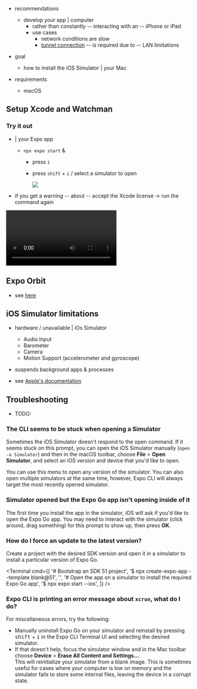 * recommendations
  * develop your app | computer
    * rather than constantly -- interacting with an -- iPhone or iPad
    * use cases
      * network conditions are slow
      * [tunnel connection](/more/expo-cli/#tunneling) -- is required due to -- LAN limitations

* goal
  * how to install the iOS Simulator | your Mac 

* requirements
  * macOS

## Setup Xcode and Watchman

<XcodeInstructions />

### Try it out

* | your Expo app
  * `npx expo start` &
    * press `i`
    * press `shift` + `i` / select a simulator to open
    
      ![](/docs/public/static/images/ios-simulator/simulators-list.png)

* if you get a warning -- about -- accept the Xcode license -> run the command again

![](/docs/public/static/videos/open-in-ios-simulator.mp4)

## Expo Orbit

* see [here](../build/orbit.mdx)

## iOS Simulator limitations

* hardware / unavailable | iOs Simulator
  * Audio Input
  * Barometer
  * Camera
  * Motion Support (accelerometer and gyroscope)
* suspends background apps & processes

* see [Apple's documentation](https://help.apple.com/simulator/mac/current/#/devb0244142d)

## Troubleshooting

* TODO:

### The CLI seems to be stuck when opening a Simulator

Sometimes the iOS Simulator doesn't respond to the open command. If it seems stuck on this prompt, you can open the iOS Simulator manually (`open -a Simulator`) and then in the macOS toolbar, choose **File** &gt; **Open Simulator**, and select an iOS version and device that you'd like to open.

<ContentSpotlight
  alt="Opening a simulator manually from the macOS toolbar."
  src="/static/images/ios-simulator/open-simulator-manually.png"
/>

You can use this menu to open any version of the simulator. You can also open multiple simulators at the same time, however, Expo CLI will always target the most recently opened simulator.

### Simulator opened but the Expo Go app isn't opening inside of it

The first time you install the app in the simulator, iOS will ask if you'd like to open the Expo Go app. You may need to interact with the simulator (click around, drag something) for this prompt to show up, then press **OK**.

### How do I force an update to the latest version?

Create a project with the desired SDK version and open it in a simulator to install a particular version of Expo Go.

<Terminal
  cmd={[
    '# Bootstrap an SDK 51 project',
    '$ npx create-expo-app --template blank@51',
    '',
    '# Open the app on a simulator to install the required Expo Go app',
    '$ npx expo start --ios',
  ]}
/>

### Expo CLI is printing an error message about `xcrun`, what do I do?

For miscellaneous errors, try the following:

- Manually uninstall Expo Go on your simulator and reinstall by pressing <kbd>shift</kbd> + <kbd>i</kbd> in the Expo CLI Terminal UI and selecting the desired simulator.
- If that doesn't help, focus the simulator window and in the Mac toolbar choose **Device** &gt; **Erase All Content and Settings...**<br/>
  This will reinitialize your simulator from a blank image. This is sometimes useful for cases where your computer is low on memory and the simulator fails to store some internal files, leaving the device in a corrupt state.
